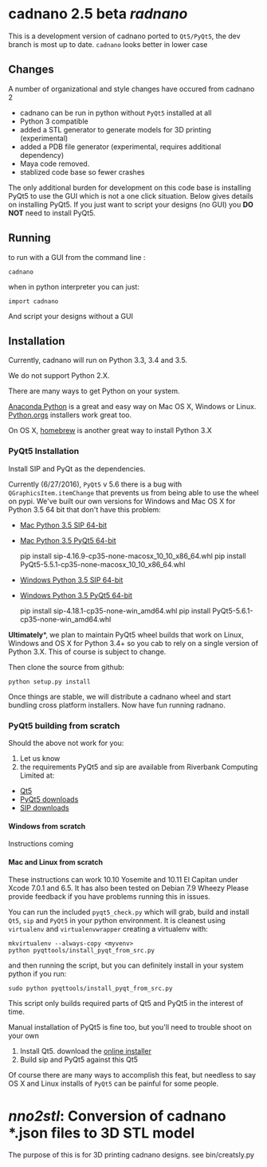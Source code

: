 # cadnano 2.5 beta  *radnano*
This is a development version of cadnano ported to `Qt5/PyQt5`,
the dev branch is most up to date.  `cadnano` looks better in lower case

## Changes
A number of organizational and style changes have occured from cadnano 2

* cadnano can be run in python without `PyQt5` installed at all
* Python 3 compatible
* added a STL generator to generate models for 3D printing (experimental)
* added a PDB file generator (experimental, requires additional dependency)
* Maya code removed.
* stablized code base so fewer crashes

The only additional burden for development on this code base is installing PyQt5
to use the GUI which is not a one click situation.  Below gives details on
installing PyQt5.  If you just want to script your designs (no GUI) you
**DO NOT** need to install PyQt5.

## Running

to run with a GUI from the command line :

    cadnano

when in python interpreter you can just:

    import cadnano

And script your designs without a GUI

## Installation

Currently, cadnano will run on Python 3.3, 3.4 and 3.5.

We do not support Python 2.X.

There are many ways to get Python on your system.

[Anaconda Python](https://www.continuum.io/downloads) is a great and easy way
on Mac OS X, Windows or Linux.
[Python.orgs](https://www.python.org/) installers work great too.

On OS X, [homebrew](http://brew.sh/) is another great way to install Python 3.X

### PyQt5 Installation

Install SIP and PyQt as the dependencies.

Currently (6/27/2016), `PyQt5` v 5.6  there is a bug with `QGraphicsItem.itemChange`
that prevents us from being able to use the wheel on pypi.  We've built our
own versions for Windows and Mac OS X for Python 3.5 64 bit that don't have this
problem:

* [Mac Python 3.5 SIP 64-bit](https://hu-my.sharepoint.com/personal/nick_conway_wyss_harvard_edu/_layouts/15/guestaccess.aspx?guestaccesstoken=l9ewGX%2bbgyXEsOFJb4ADP7gEICEj6HvulLGmZ8%2fEzfc%3d&docid=00790fc3650cb4bafa45c2689c71acddd)
* [Mac Python 3.5 PyQt5 64-bit](https://hu-my.sharepoint.com/personal/nick_conway_wyss_harvard_edu/_layouts/15/guestaccess.aspx?guestaccesstoken=o394KW4txWYaslZXPAKX9%2fPtfSRK33MT3M47Dt9sMD0%3d&docid=0d19cd6e489244909bde6fef25723d7f6)

    pip install sip-4.16.9-cp35-none-macosx_10_10_x86_64.whl
    pip install PyQt5-5.5.1-cp35-none-macosx_10_10_x86_64.whl

* [Windows Python 3.5 SIP 64-bit](https://hu-my.sharepoint.com/personal/nick_conway_wyss_harvard_edu/_layouts/15/guestaccess.aspx?guestaccesstoken=hHzHovkboxbgsl5ZH46X%2f4uSw52mVuRsTSJOONafsis%3d&docid=06d4c2a4776be46f8b0aad84f43c58532)
* [Windows Python 3.5 PyQt5 64-bit](https://hu-my.sharepoint.com/personal/nick_conway_wyss_harvard_edu/_layouts/15/guestaccess.aspx?guestaccesstoken=ngRHdMEIrmXYJ3W2dOIrs9L68nVLqeslinQHsbwcGCg%3d&docid=08daf362df3b14bf084973d85e4efd662)

    pip install sip-4.18.1-cp35-none-win_amd64.whl
    pip install PyQt5-5.6.1-cp35-none-win_amd64.whl

**Ultimately***, we plan to maintain PyQt5 wheel builds that work on Linux,
 Windows and OS X for Python 3.4+ so you cab to rely on a single version of
 Python 3.X.  This of course is subject to change.

Then clone the source from github:

    python setup.py install

Once things are stable, we will distribute a cadnano wheel and start bundling
cross platform installers.  Now have fun running radnano.

### PyQt5 building from scratch

Should the above not work for you:

1. Let us know
2. the requirements PyQt5 and sip are available from Riverbank Computing Limited at:

* [Qt5](https://www.qt.io/download/)
* [PyQt5 downloads](http://www.riverbankcomputing.com/software/pyqt/download5)
* [SIP downloads](http://www.riverbankcomputing.com/software/sip/download)

#### Windows from scratch

Instructions coming

#### Mac and Linux from scratch

These instructions can work 10.10 Yosemite and  10.11 El Capitan
under Xcode 7.0.1 and 6.5.  It has also been tested on Debian 7.9 Wheezy
Please provide feedback if you have problems running this in issues.

You can run the included `pyqt5_check.py` which will grab, build and install
`Qt5`, `sip` and `PyQt5` in your python environment.  It is cleanest using
`virtualenv` and `virtualenvwrapper` creating a virtualenv with:

    mkvirtualenv --always-copy <myvenv>
    python pyqttools/install_pyqt_from_src.py

and then running the script, but you can definitely install in your system
python if you run:

    sudo python pyqttools/install_pyqt_from_src.py

This script only builds required parts of Qt5 and PyQt5 in the interest of time.

Manual installation of PyQt5 is fine too, but you'll need to trouble shoot on
your own

1.  Install Qt5. download the [online installer](http://www.qt.io/download-open-source/)
2.  Build sip and PyQt5 against this Qt5

Of course there are many ways to accomplish this feat, but needless to say
OS X and Linux installs of `PyQt5` can be painful for some people.

# *nno2stl*: Conversion of cadnano *.json files to 3D STL model

The purpose of this is for 3D printing cadnano designs.  see bin/creatsly.py
